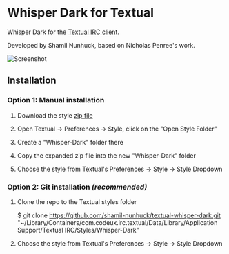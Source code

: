 Whisper Dark for Textual
=================================

Whisper Dark for the [Textual IRC client](http://www.codeux.com/textual/).

Developed by Shamil Nunhuck, based on Nicholas Penree's work.

![Screenshot](http://f.cl.ly/items/0J3N0G1x0Y1i2x1a101R/Screen%20Shot%202013-07-19%20at%2000.37.22.png)


Installation
------------

### Option 1: Manual installation

1.  Download the style [zip file](https://github.com/shamil-nunhuck/textual-whisper-dark/archive/master.zip)

1.  Open Textual -> Preferences -> Style, click on the "Open Style Folder"

3.  Create a "Whisper-Dark" folder there

4.  Copy the expanded zip file into the new "Whisper-Dark" folder

5.  Choose the style from Textual's Preferences -> Style -> Style Dropdown

### Option 2: Git installation ***(recommended)***

1.  Clone the repo to the Textual styles folder

	$ git clone https://github.com/shamil-nunhuck/textual-whisper-dark.git "~/Library/Containers/com.codeux.irc.textual/Data/Library/Application Support/Textual IRC/Styles/Whisper-Dark"

2.  Choose the style from Textual's Preferences -> Style -> Style Dropdown

